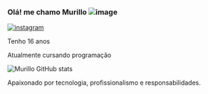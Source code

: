 ### Olá! me chamo Murillo ![image](https://user-images.githubusercontent.com/120342736/206958394-efeeec28-95e3-4a88-b5d7-55a4c5056b0a.png)

[![instagram](https://img.shields.io/badge/Instagram-E4405F?style=for-the-badge&logo=instagram&logoColor=white)](https://_alcantara.7)

Tenho 16 anos

Atualmente cursando programação


![Murillo GitHub stats](https://github-readme-stats.vercel.app/api?username=Murillo-Alcantara&show_icons=true&theme=dracula)


   

Apaixonado por tecnologia, profissionalismo e responsabilidades.
